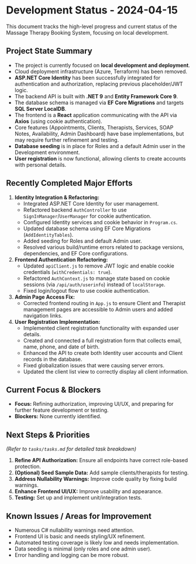 # Development Status - 2024-04-15

This document tracks the high-level progress and current status of the Massage Therapy Booking System, focusing on local development.

## Project State Summary

- The project is currently focused on **local development and deployment**.
- Cloud deployment infrastructure (Azure, Terraform) has been removed.
- **ASP.NET Core Identity** has been successfully integrated for authentication and authorization, replacing previous placeholder/JWT logic.
- The backend API is built with **.NET 9** and **Entity Framework Core 9**.
- The database schema is managed via **EF Core Migrations** and targets **SQL Server LocalDB**.
- The frontend is a **React** application communicating with the API via **Axios** (using cookie authentication).
- Core features (Appointments, Clients, Therapists, Services, SOAP Notes, Availability, Admin Dashboard) have base implementations, but may require further refinement and testing.
- **Database seeding** is in place for Roles and a default Admin user in the Development environment.
- **User registration** is now functional, allowing clients to create accounts with personal details.

## Recently Completed Major Efforts

1.  **Identity Integration & Refactoring:**
    - Integrated ASP.NET Core Identity for user management.
    - Refactored backend `AuthController` to use `SignInManager`/`UserManager` for cookie authentication.
    - Configured Identity services and cookie behavior in `Program.cs`.
    - Updated database schema using EF Core Migrations (`AddIdentityTables`).
    - Added seeding for Roles and default Admin user.
    - Resolved various build/runtime errors related to package versions, dependencies, and EF Core configurations.
2.  **Frontend Authentication Refactoring:**
    - Updated `apiClient.js` to remove JWT logic and enable cookie credentials (`withCredentials: true`).
    - Refactored `AuthContext.js` to manage state based on cookie sessions (via `/api/auth/userinfo`) instead of `localStorage`.
    - Fixed login/logout flow to use cookie authentication.
3.  **Admin Page Access Fix:**
    - Corrected frontend routing in `App.js` to ensure Client and Therapist management pages are accessible to Admin users and added navigation links.
4.  **User Registration Implementation:**
    - Implemented client registration functionality with expanded user details.
    - Created and connected a full registration form that collects email, name, phone, and date of birth.
    - Enhanced the API to create both Identity user accounts and Client records in the database.
    - Fixed globalization issues that were causing server errors.
    - Updated the client list view to correctly display all client information.

## Current Focus & Blockers

- **Focus:** Refining authorization, improving UI/UX, and preparing for further feature development or testing.
- **Blockers:** None currently identified.

## Next Steps & Priorities

*(Refer to `tasks/tasks.md` for detailed task breakdown)*

1.  **Refine API Authorization:** Ensure all endpoints have correct role-based protection.
2.  **(Optional) Seed Sample Data:** Add sample clients/therapists for testing.
3.  **Address Nullability Warnings:** Improve code quality by fixing build warnings.
4.  **Enhance Frontend UI/UX:** Improve usability and appearance.
5.  **Testing:** Set up and implement unit/integration tests.

## Known Issues / Areas for Improvement

- Numerous C# nullability warnings need attention.
- Frontend UI is basic and needs styling/UX refinement.
- Automated testing coverage is likely low and needs implementation.
- Data seeding is minimal (only roles and one admin user).
- Error handling and logging can be more robust. 